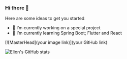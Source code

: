 ### Hi there 👋

<!-- **ElionMarku00/ElionMarku00** is a ✨ _special_ ✨ repository because its `README.md` (this file) appears on your GitHub profile.-->

Here are some ideas to get you started:

- 🔭 I’m currently working on a special project
- 🌱 I’m currently learning Spring Boot; Flutter and React


[![MasterHead](your image link)](your GitHub link)

<!-- [![Elion's GitHub stats](https://github-readme-stats.vercel.app/api?username=ElionMarku00)](https://github.com/anuraghazra/github-readme-stats) -->
![Elion's GitHub stats](https://github-readme-stats.vercel.app/api?username=ElionMarku00&show_icons=true&theme=gotham)
